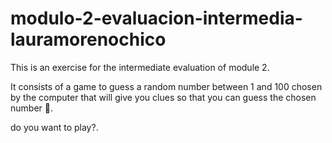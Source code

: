 # modulo-2-evaluacion-intermedia-lauramorenochico

This is an exercise for the intermediate evaluation of module 2.

It consists of a game to guess a random number between 1 and 100 chosen by the computer that will give you clues so that you can guess the chosen number 🔮.

do you want to play?.
